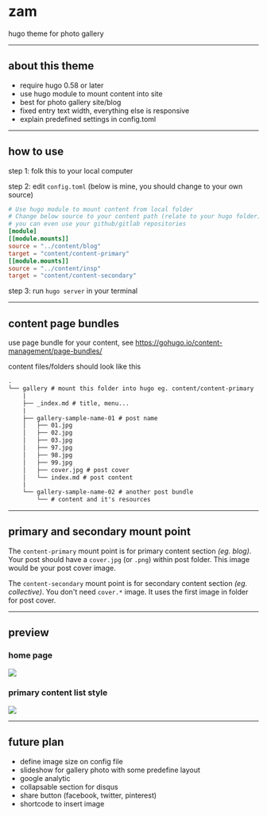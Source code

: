 # zam
hugo theme for photo gallery

---

## about this theme

- require hugo 0.58 or later
- use hugo module to mount content into site
- best for photo gallery site/blog
- fixed entry text width, everything else is responsive
- explain predefined settings in config.toml

---

## how to use

step 1: folk this to your local computer

step 2: edit `config.toml` (below is mine, you should change to your own source)

```toml
# Use hugo module to mount content from local folder
# Change below source to your content path (relate to your hugo folder)
# you can even use your github/gitlab repositories
[module]
[[module.mounts]]
source = "../content/blog"
target = "content/content-primary"
[[module.mounts]]
source = "../content/insp"
target = "content/content-secondary"
```

step 3: run `hugo server` in your terminal

---

## content page bundles

use page bundle for your content, see https://gohugo.io/content-management/page-bundles/

content files/folders should look like this

```txt
.
└── gallery # mount this folder into hugo eg. content/content-primary
    |
    ├── _index.md # title, menu...
    |
    ├── gallery-sample-name-01 # post name
    │   ├── 01.jpg
    │   ├── 02.jpg
    │   ├── 03.jpg
    │   ├── 97.jpg
    │   ├── 98.jpg
    │   ├── 99.jpg
    │   ├── cover.jpg # post cover
    │   └── index.md # post content
    |
    └── gallery-sample-name-02 # another post bundle
        └── # content and it's resources
```

---

## primary and secondary mount point

The `content-primary` mount point is for primary content section *(eg. blog)*. Your post should have a `cover.jpg` (or `.png`) within post folder. This image would be your post cover image.

The `content-secondary` mount point is for secondary content section *(eg. collective)*. You don't need `cover.*` image. It uses the first image in folder for post cover.

---

## preview

### home page

![](https://res.cloudinary.com/khongdangky/image/upload/v1571914352/blog/nghichngom/home1_osppov.jpg)

### primary content list style

![](https://res.cloudinary.com/khongdangky/image/upload/v1571914352/blog/nghichngom/page1_vv6qyy.jpg)

---

## future plan

- define image size on config file
- slideshow for gallery photo with some predefine layout
- google analytic
- collapsable section for disqus
- share button (facebook, twitter, pinterest)
- shortcode to insert image
